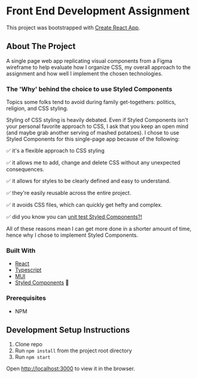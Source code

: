 # Front End Development Assignment

This project was bootstrapped with [Create React App](https://github.com/facebook/create-react-app).

## About The Project

A single page web app replicating visual components from a Figma wireframe to help evaluate how I organize CSS, my overall approach to the assignment and how well I implement the chosen technologies. 

### The 'Why' behind the choice to use Styled Components
Topics some folks tend to avoid during family get-togethers: politics, religion, and CSS styling.

Styling of CSS styling is heavily debated. Even if Styled Components isn't your personal favorite approach to CSS, I ask that you keep an open mind (and maybe grab another serving of mashed potatoes).
I chose to use Styled Components for this single-page app because of the following:

:white_check_mark: it's a flexible approach to CSS styling

:white_check_mark: it allows me to add, change and delete CSS without any unexpected consequences.

:white_check_mark: it allows for styles to be clearly defined and easy to understand.

:white_check_mark: they're easily reusable across the entire project.

:white_check_mark: it avoids CSS files, which can quickly get hefty and complex.

:white_check_mark: did you know you can [unit test Styled Components?!](https://github.com/styled-components/jest-styled-components)

All of these reasons mean I can get more done in a shorter amount of time, hence why I chose to implement Styled Components.

### Built With

* [React](https://reactjs.org/)
* [Typescript](https://www.typescriptlang.org/)
* [MUI](https://mui.com/)
* [Styled Components](https://www.styled-components.com/) :nail_care:

### Prerequisites
* NPM

## Development Setup Instructions
1. Clone repo
2. Run `npm install` from the project root directory
3. Run `npm start`

Open [http://localhost:3000](http://localhost:3000) to view it in the browser.
